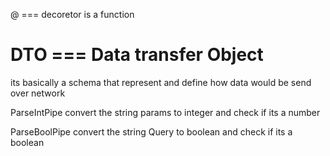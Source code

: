 @ === decoretor is a function
# DTO === Data transfer Object
its basically a schema that represent and define how data would be send over network


ParseIntPipe 
convert the string params to integer and check if its a number

ParseBoolPipe
convert the string Query to boolean and check if its a boolean
